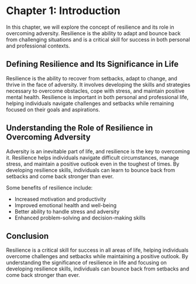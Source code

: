 Chapter 1: Introduction
=======================

In this chapter, we will explore the concept of resilience and its role in overcoming adversity. Resilience is the ability to adapt and bounce back from challenging situations and is a critical skill for success in both personal and professional contexts.

Defining Resilience and Its Significance in Life
------------------------------------------------

Resilience is the ability to recover from setbacks, adapt to change, and thrive in the face of adversity. It involves developing the skills and strategies necessary to overcome obstacles, cope with stress, and maintain positive mental health. Resilience is important in both personal and professional life, helping individuals navigate challenges and setbacks while remaining focused on their goals and aspirations.

Understanding the Role of Resilience in Overcoming Adversity
------------------------------------------------------------

Adversity is an inevitable part of life, and resilience is the key to overcoming it. Resilience helps individuals navigate difficult circumstances, manage stress, and maintain a positive outlook even in the toughest of times. By developing resilience skills, individuals can learn to bounce back from setbacks and come back stronger than ever.

Some benefits of resilience include:

* Increased motivation and productivity
* Improved emotional health and well-being
* Better ability to handle stress and adversity
* Enhanced problem-solving and decision-making skills

Conclusion
----------

Resilience is a critical skill for success in all areas of life, helping individuals overcome challenges and setbacks while maintaining a positive outlook. By understanding the significance of resilience in life and focusing on developing resilience skills, individuals can bounce back from setbacks and come back stronger than ever.
